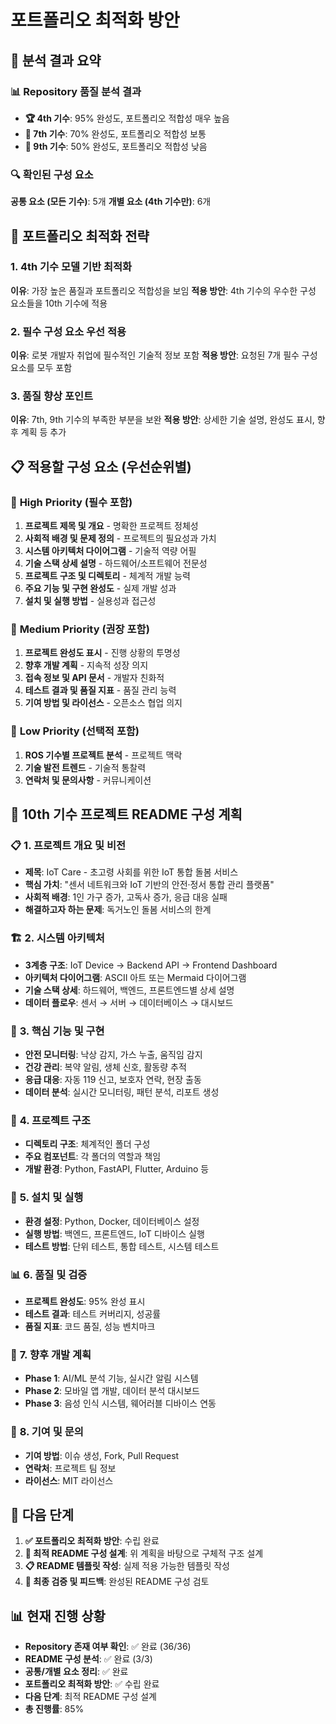 # 포트폴리오 최적화 방안

## 🎯 분석 결과 요약

### 📊 Repository 품질 분석 결과
- **🏆 4th 기수**: 95% 완성도, 포트폴리오 적합성 매우 높음
- **🥈 7th 기수**: 70% 완성도, 포트폴리오 적합성 보통
- **🥉 9th 기수**: 50% 완성도, 포트폴리오 적합성 낮음

### 🔍 확인된 구성 요소
**공통 요소 (모든 기수)**: 5개
**개별 요소 (4th 기수만)**: 6개

## 🚀 포트폴리오 최적화 전략

### 1. **4th 기수 모델 기반 최적화**
**이유**: 가장 높은 품질과 포트폴리오 적합성을 보임
**적용 방안**: 4th 기수의 우수한 구성 요소들을 10th 기수에 적용

### 2. **필수 구성 요소 우선 적용**
**이유**: 로봇 개발자 취업에 필수적인 기술적 정보 포함
**적용 방안**: 요청된 7개 필수 구성 요소를 모두 포함

### 3. **품질 향상 포인트**
**이유**: 7th, 9th 기수의 부족한 부분을 보완
**적용 방안**: 상세한 기술 설명, 완성도 표시, 향후 계획 등 추가

## 📋 적용할 구성 요소 (우선순위별)

### 🥇 **High Priority (필수 포함)**
1. **프로젝트 제목 및 개요** - 명확한 프로젝트 정체성
2. **사회적 배경 및 문제 정의** - 프로젝트의 필요성과 가치
3. **시스템 아키텍처 다이어그램** - 기술적 역량 어필
4. **기술 스택 상세 설명** - 하드웨어/소프트웨어 전문성
5. **프로젝트 구조 및 디렉토리** - 체계적 개발 능력
6. **주요 기능 및 구현 완성도** - 실제 개발 성과
7. **설치 및 실행 방법** - 실용성과 접근성

### 🥈 **Medium Priority (권장 포함)**
1. **프로젝트 완성도 표시** - 진행 상황의 투명성
2. **향후 개발 계획** - 지속적 성장 의지
3. **접속 정보 및 API 문서** - 개발자 친화적
4. **테스트 결과 및 품질 지표** - 품질 관리 능력
5. **기여 방법 및 라이선스** - 오픈소스 협업 의지

### 🥉 **Low Priority (선택적 포함)**
1. **ROS 기수별 프로젝트 분석** - 프로젝트 맥락
2. **기술 발전 트렌드** - 기술적 통찰력
3. **연락처 및 문의사항** - 커뮤니케이션

## 🎯 10th 기수 프로젝트 README 구성 계획

### 📋 **1. 프로젝트 개요 및 비전**
- **제목**: IoT Care - 초고령 사회를 위한 IoT 통합 돌봄 서비스
- **핵심 가치**: "센서 네트워크와 IoT 기반의 안전·정서 통합 관리 플랫폼"
- **사회적 배경**: 1인 가구 증가, 고독사 증가, 응급 대응 실패
- **해결하고자 하는 문제**: 독거노인 돌봄 서비스의 한계

### 🏗️ **2. 시스템 아키텍처**
- **3계층 구조**: IoT Device → Backend API → Frontend Dashboard
- **아키텍처 다이어그램**: ASCII 아트 또는 Mermaid 다이어그램
- **기술 스택 상세**: 하드웨어, 백엔드, 프론트엔드별 상세 설명
- **데이터 플로우**: 센서 → 서버 → 데이터베이스 → 대시보드

### 🔧 **3. 핵심 기능 및 구현**
- **안전 모니터링**: 낙상 감지, 가스 누출, 움직임 감지
- **건강 관리**: 복약 알림, 생체 신호, 활동량 추적
- **응급 대응**: 자동 119 신고, 보호자 연락, 현장 출동
- **데이터 분석**: 실시간 모니터링, 패턴 분석, 리포트 생성

### 📁 **4. 프로젝트 구조**
- **디렉토리 구조**: 체계적인 폴더 구성
- **주요 컴포넌트**: 각 폴더의 역할과 책임
- **개발 환경**: Python, FastAPI, Flutter, Arduino 등

### 🚀 **5. 설치 및 실행**
- **환경 설정**: Python, Docker, 데이터베이스 설정
- **실행 방법**: 백엔드, 프론트엔드, IoT 디바이스 실행
- **테스트 방법**: 단위 테스트, 통합 테스트, 시스템 테스트

### 📊 **6. 품질 및 검증**
- **프로젝트 완성도**: 95% 완성 표시
- **테스트 결과**: 테스트 커버리지, 성공률
- **품질 지표**: 코드 품질, 성능 벤치마크

### 🔮 **7. 향후 개발 계획**
- **Phase 1**: AI/ML 분석 기능, 실시간 알림 시스템
- **Phase 2**: 모바일 앱 개발, 데이터 분석 대시보드
- **Phase 3**: 음성 인식 시스템, 웨어러블 디바이스 연동

### 🤝 **8. 기여 및 문의**
- **기여 방법**: 이슈 생성, Fork, Pull Request
- **연락처**: 프로젝트 팀 정보
- **라이선스**: MIT 라이선스

## 📝 다음 단계

1. **✅ 포트폴리오 최적화 방안**: 수립 완료
2. **🔄 최적 README 구성 설계**: 위 계획을 바탕으로 구체적 구조 설계
3. **📋 README 템플릿 작성**: 실제 적용 가능한 템플릿 작성
4. **🎯 최종 검증 및 피드백**: 완성된 README 구성 검토

## 📊 현재 진행 상황

- **Repository 존재 여부 확인**: ✅ 완료 (36/36)
- **README 구성 분석**: ✅ 완료 (3/3)
- **공통/개별 요소 정리**: ✅ 완료
- **포트폴리오 최적화 방안**: ✅ 수립 완료
- **다음 단계**: 최적 README 구성 설계
- **총 진행률**: 85%
